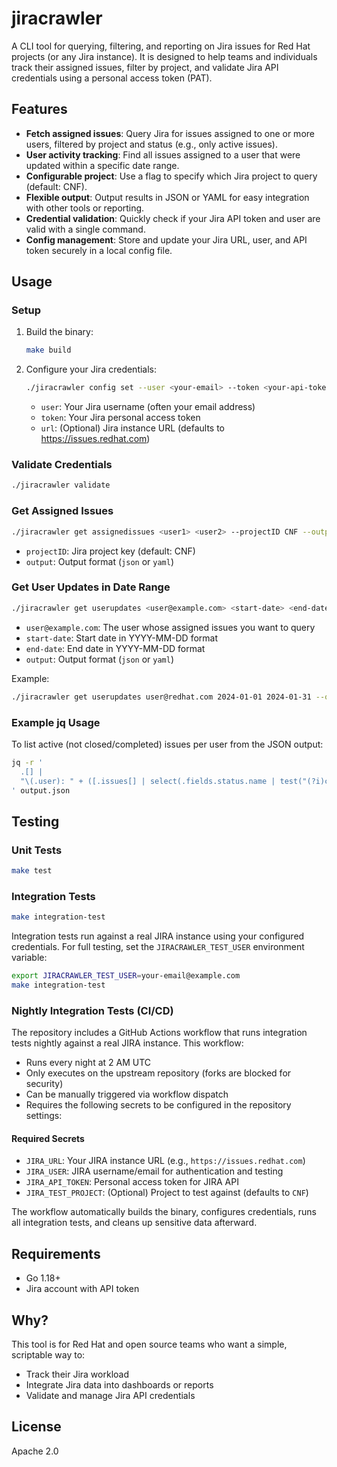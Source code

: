 # jiracrawler

A CLI tool for querying, filtering, and reporting on Jira issues for Red Hat projects (or any Jira instance). It is designed to help teams and individuals track their assigned issues, filter by project, and validate Jira API credentials using a personal access token (PAT).

## Features

- **Fetch assigned issues**: Query Jira for issues assigned to one or more users, filtered by project and status (e.g., only active issues).
- **User activity tracking**: Find all issues assigned to a user that were updated within a specific date range.
- **Configurable project**: Use a flag to specify which Jira project to query (default: CNF).
- **Flexible output**: Output results in JSON or YAML for easy integration with other tools or reporting.
- **Credential validation**: Quickly check if your Jira API token and user are valid with a single command.
- **Config management**: Store and update your Jira URL, user, and API token securely in a local config file.

## Usage

### Setup

1. Build the binary:
   ```bash
   make build
   ```

2. Configure your Jira credentials:
   ```bash
   ./jiracrawler config set --user <your-email> --token <your-api-token> --url https://issues.redhat.com
   ```
   - `user`: Your Jira username (often your email address)
   - `token`: Your Jira personal access token
   - `url`: (Optional) Jira instance URL (defaults to https://issues.redhat.com)

### Validate Credentials

```bash
./jiracrawler validate
```

### Get Assigned Issues

```bash
./jiracrawler get assignedissues <user1> <user2> --projectID CNF --output json
```
- `projectID`: Jira project key (default: CNF)
- `output`: Output format (`json` or `yaml`)

### Get User Updates in Date Range

```bash
./jiracrawler get userupdates <user@example.com> <start-date> <end-date> --output json
```
- `user@example.com`: The user whose assigned issues you want to query
- `start-date`: Start date in YYYY-MM-DD format
- `end-date`: End date in YYYY-MM-DD format
- `output`: Output format (`json` or `yaml`)

Example:
```bash
./jiracrawler get userupdates user@redhat.com 2024-01-01 2024-01-31 --output json
```

### Example jq Usage

To list active (not closed/completed) issues per user from the JSON output:
```bash
jq -r '
  .[] |
  "\(.user): " + ([.issues[] | select(.fields.status.name | test("(?i)closed|done|completed") | not) | .key] | join(", "))
' output.json
```

## Testing

### Unit Tests
```bash
make test
```

### Integration Tests
```bash
make integration-test
```

Integration tests run against a real JIRA instance using your configured credentials. For full testing, set the `JIRACRAWLER_TEST_USER` environment variable:

```bash
export JIRACRAWLER_TEST_USER=your-email@example.com
make integration-test
```

### Nightly Integration Tests (CI/CD)

The repository includes a GitHub Actions workflow that runs integration tests nightly against a real JIRA instance. This workflow:

- Runs every night at 2 AM UTC
- Only executes on the upstream repository (forks are blocked for security)
- Can be manually triggered via workflow dispatch
- Requires the following secrets to be configured in the repository settings:

#### Required Secrets
- `JIRA_URL`: Your JIRA instance URL (e.g., `https://issues.redhat.com`)
- `JIRA_USER`: JIRA username/email for authentication and testing
- `JIRA_API_TOKEN`: Personal access token for JIRA API
- `JIRA_TEST_PROJECT`: (Optional) Project to test against (defaults to `CNF`)

The workflow automatically builds the binary, configures credentials, runs all integration tests, and cleans up sensitive data afterward.

## Requirements
- Go 1.18+
- Jira account with API token

## Why?
This tool is for Red Hat and open source teams who want a simple, scriptable way to:
- Track their Jira workload
- Integrate Jira data into dashboards or reports
- Validate and manage Jira API credentials

## License
Apache 2.0
